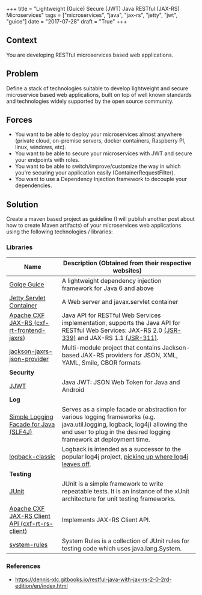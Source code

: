 +++
title = "Lightweight (Guice) Secure (JWT) Java RESTful (JAX-RS) Microservices"
tags = ["microservices", "java", "jax-rs", "jetty", "jwt", "guice"]
date = "2017-07-28"
draft = "True"
+++

## Context
You are developing RESTful microservices based web applications.

## Problem
Define a stack of technologies suitable to develop lightweight and secure microservice based web applications, built on top of well known standards and technologies widely supported by the open source community.

<!--more-->

## Forces
* You want to be able to deploy your microservices almost anywhere (private cloud, on-premise servers, docker containers, Raspberry PI, linux, windows, etc).
* You want to be able to secure your microservices with JWT and secure your endpoints with roles.
* You want to be able to switch/improve/customize the way in which you're securing your application easily (ContainerRequestFilter).
* You want to use a Dependency Injection framework to decouple your dependencies.

## Solution

Create a maven based project as guideline (I will publish another post about how to create Maven artifacts) of your microservices web applications using the following technologies / libraries:

### Libraries

|Name|Description (Obtained from their respective websites)|
|---|---|
|[Golge Guice][1]|A lightweight dependency injection framework for Java 6 and above|
|[Jetty Servlet Container][2]|A Web server and javax.servlet container|
|[Apache CXF JAX-RS (cxf-rt-frontend-jaxrs)][cxf-jax-rs]|Java API for RESTful Web Services implementation, supports the Java API for RESTful Web Services: JAX-RS 2.0 [(JSR-339)][JSR-339] and JAX-RS 1.1 [(JSR-311)][JSR-311].|
|[jackson-jaxrs-json-provider][jackson-jaxrs-providers]|Multi-module project that contains Jackson-based JAX-RS providers for JSON, XML, YAML, Smile, CBOR formats|
|**Security**|
|[JJWT][jjwt]|Java JWT: JSON Web Token for Java and Android|
|**Log**|
|[Simple Logging Facade for Java (SLF4J)][slf4j]|Serves as a simple facade or abstraction for various logging frameworks (e.g. java.util.logging, logback, log4j) allowing the end user to plug in the desired logging framework at deployment time.|
|[logback-classic][logback]|Logback is intended as a successor to the popular log4j project, [picking up where log4j leaves off][reasonsToSwitch].|
|**Testing**|
|[JUnit][junit]|JUnit is a simple framework to write repeatable tests. It is an instance of the xUnit architecture for unit testing frameworks.|
|[Apache CXF JAX-RS Client API (cxf-rt-rs-client)][cxf-rt-rs-client]|Implements JAX-RS Client API.|
|[system-rules]|System Rules is a collection of JUnit rules for testing code which uses java.lang.System.|

### References
* https://dennis-xlc.gitbooks.io/restful-java-with-jax-rs-2-0-2rd-edition/en/index.html

[1]: https://github.com/google/guice
[2]: http://www.eclipse.org/jetty/
[cxf-jax-rs]: http://cxf.apache.org/docs/jax-rs.html
[JSR-339]: http://jcp.org/en/jsr/detail?id=339
[JSR-311]: http://jcp.org/en/jsr/detail?id=311
[jackson-jaxrs-providers]: https://github.com/FasterXML/jackson-jaxrs-providers
[jjwt]: https://github.com/jwtk/jjwt
[slf4j]: https://www.slf4j.org/
[logback]: https://logback.qos.ch/
[reasonsToSwitch]: https://logback.qos.ch/reasonsToSwitch.html
[junit]: http://junit.org/junit4/
[cxf-rt-rs-client]: http://cxf.apache.org/docs/jax-rs-client-api.html
[system-rules]: https://github.com/stefanbirkner/system-rules


